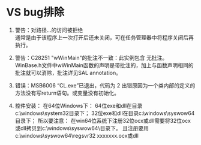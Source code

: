 # VS bug排除

1. 警告：对路径...的访问被拒绝  
通常是由于该程序上一次打开后还未关闭，可在任务管理器中将程序关闭后再执行。

2. 警告：C28251 "wWinMain"的批注不一致：此实例包含 无批注。
WinBase.h文件中wWinMain函数的声明是带批注的，加上与函数声明相同的批注就可以消除，批注详见SAL annotation。

3. 错误：MSB6006 “CL.exe”已退出，代码为 2
出错原因为一个类内部的定义的方法没有写return语句。或变量没有初始化。

4. 控件安装：
    在64位Windows下：
    64位exe和dll在目录c:\windows\system32目录下；
    32位exe和dll在目录c:\windows\syswow64目录下；
    所以要注意：
    在win64位系统下注册32位ocx或dll需要将32位ocx或dll拷贝到c:\windows\syswow64\目录下。
    且注册要用c:\windows\syswow64\regsvr32 xxxxxxx.ocx或dll
